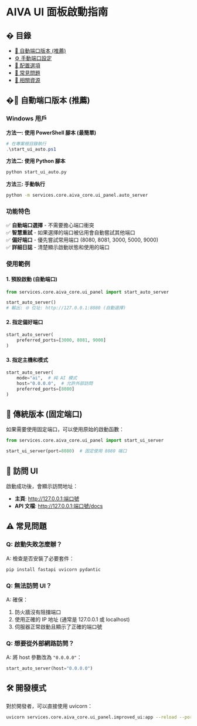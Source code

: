 # AIVA UI 面板啟動指南

## � 目錄

- [🚀 自動端口版本 (推薦)](#-自動端口版本-推薦)
- [⚙️ 手動端口設定](#-手動端口設定)
- [🔧 配置選項](#-配置選項)
- [🐛 常見問題](#-常見問題)
- [🔗 相關資源](#-相關資源)

## �🚀 自動端口版本 (推薦)

### Windows 用戶

**方法一: 使用 PowerShell 腳本 (最簡單)**
```powershell
# 在專案根目錄執行
.\start_ui_auto.ps1
```

**方法二: 使用 Python 腳本**
```bash
python start_ui_auto.py
```

**方法三: 手動執行**
```bash
python -m services.core.aiva_core.ui_panel.auto_server
```

### 功能特色

✅ **自動端口選擇** - 不需要擔心端口衝突  
✅ **智慧重試** - 如果選擇的端口被佔用會自動嘗試其他端口  
✅ **偏好端口** - 優先嘗試常用端口 (8080, 8081, 3000, 5000, 9000)  
✅ **詳細日誌** - 清楚顯示啟動狀態和使用的端口  

### 使用範例

#### 1. 預設啟動 (自動端口)
```python
from services.core.aiva_core.ui_panel import start_auto_server

start_auto_server()
# 輸出: 🌐 位址: http://127.0.0.1:8080 (自動選擇)
```

#### 2. 指定偏好端口
```python
start_auto_server(
    preferred_ports=[3000, 8081, 9000]
)
```

#### 3. 指定主機和模式
```python
start_auto_server(
    mode="ai",  # 純 AI 模式
    host="0.0.0.0",  # 允許外部訪問
    preferred_ports=[8080]
)
```

## 🔧 傳統版本 (固定端口)

如果需要使用固定端口，可以使用原始的啟動函數：

```python
from services.core.aiva_core.ui_panel import start_ui_server

start_ui_server(port=8080)  # 固定使用 8080 端口
```

## 📱 訪問 UI

啟動成功後，會顯示訪問地址：
- **主頁**: http://127.0.0.1:端口號
- **API 文檔**: http://127.0.0.1:端口號/docs

## ⚠️ 常見問題

### Q: 啟動失敗怎麼辦？
A: 檢查是否安裝了必要套件：
```bash
pip install fastapi uvicorn pydantic
```

### Q: 無法訪問 UI？
A: 確保：
1. 防火牆沒有阻擋端口
2. 使用正確的 IP 地址 (通常是 127.0.0.1 或 localhost)
3. 伺服器正常啟動且顯示了正確的端口號

### Q: 想要從外部網路訪問？
A: 將 host 參數改為 `"0.0.0.0"`：
```python
start_auto_server(host="0.0.0.0")
```

## 🛠️ 開發模式

對於開發者，可以直接使用 uvicorn：
```bash
uvicorn services.core.aiva_core.ui_panel.improved_ui:app --reload --port 8080
```